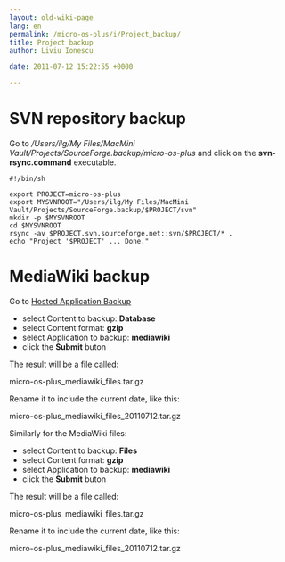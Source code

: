 ```yaml
---
layout: old-wiki-page
lang: en
permalink: /micro-os-plus/i/Project_backup/
title: Project backup
author: Liviu Ionescu

date: 2011-07-12 15:22:55 +0000

---
```


SVN repository backup
=====================

Go to */Users/ilg/My Files/MacMini Vault/Projects/SourceForge.backup/micro-os-plus* and click on the **svn-rsync.command** executable.

    #!/bin/sh

    export PROJECT=micro-os-plus
    export MYSVNROOT="/Users/ilg/My Files/MacMini Vault/Projects/SourceForge.backup/$PROJECT/svn"
    mkdir -p $MYSVNROOT
    cd $MYSVNROOT
    rsync -av $PROJECT.svn.sourceforge.net::svn/$PROJECT/* .
    echo "Project '$PROJECT' ... Done."

MediaWiki backup
================

Go to [Hosted Application Backup](https://sourceforge.net/apps/backup/micro-os-plus/)

-   select Content to backup: **Database**
-   select Content format: **gzip**
-   select Application to backup: **mediawiki**
-   click the **Submit** buton

The result will be a file called:


micro-os-plus_mediawiki_files.tar.gz

Rename it to include the current date, like this:


micro-os-plus_mediawiki_files_20110712.tar.gz

Similarly for the MediaWiki files:

-   select Content to backup: **Files**
-   select Content format: **gzip**
-   select Application to backup: **mediawiki**
-   click the **Submit** buton

The result will be a file called:


micro-os-plus_mediawiki_files.tar.gz

Rename it to include the current date, like this:


micro-os-plus_mediawiki_files_20110712.tar.gz

